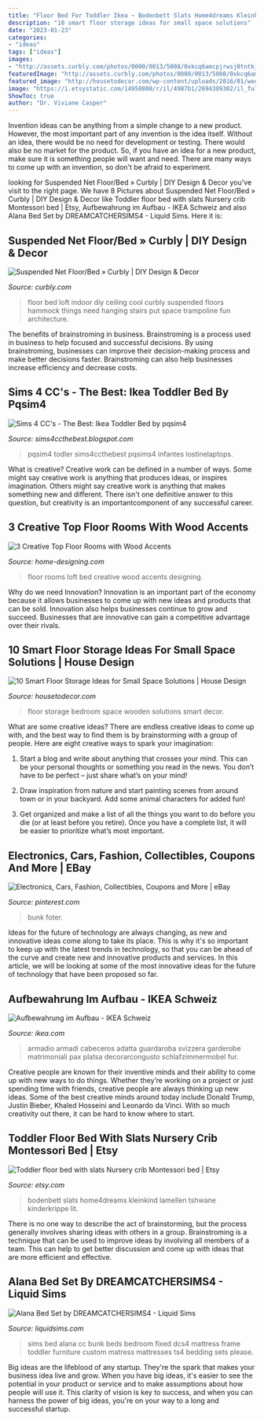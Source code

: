 ```yaml
---
title: "Floor Bed For Toddler Ikea ~ Bodenbett Slats Home4dreams Kleinkind Lamellen Tshwane Kinderkrippe Lit"
description: "10 smart floor storage ideas for small space solutions"
date: "2023-01-23"
categories:
- "ideas"
tags: ["ideas"]
images:
- "http://assets.curbly.com/photos/0000/0013/5008/0xkcq6amcpjrwsj0tntkjcibo1_400.jpg"
featuredImage: "http://assets.curbly.com/photos/0000/0013/5008/0xkcq6amcpjrwsj0tntkjcibo1_400.jpg"
featured_image: "http://housetodecor.com/wp-content/uploads/2016/01/wooden-floor-bedroom-storage-ideas.jpg"
image: "https://i.etsystatic.com/14950800/r/il/4987b1/2694309302/il_fullxfull.2694309302_e6eh.jpg"
ShowToc: true
author: "Dr. Viviane Casper"
---
```



Invention ideas can be anything from a simple change to a new product. However, the most important part of any invention is the idea itself. Without an idea, there would be no need for development or testing. There would also be no market for the product. So, if you have an idea for a new product, make sure it is something people will want and need. There are many ways to come up with an invention, so don't be afraid to experiment.

	

		
looking for Suspended Net Floor/Bed » Curbly | DIY Design &amp; Decor you've visit to the right page. We have 8 Pictures about Suspended Net Floor/Bed » Curbly | DIY Design &amp; Decor like Toddler floor bed with slats Nursery crib Montessori bed | Etsy, Aufbewahrung im Aufbau - IKEA Schweiz and also Alana Bed Set by DREAMCATCHERSIMS4 - Liquid Sims. Here it is:
		
    
## Suspended Net Floor/Bed » Curbly | DIY Design &amp; Decor

<img loading=lazy src="http://assets.curbly.com/photos/0000/0013/5008/0xkcq6amcpjrwsj0tntkjcibo1_400.jpg" onerror="this.onerror=null;this.src='https://tse4.mm.bing.net/th?id=OIP.pPnPgDRgcdA1XbrDk76nZwAAAA&amp;pid=15.1';" alt="Suspended Net Floor/Bed » Curbly | DIY Design &amp; Decor">

_Source: curbly.com_

>floor bed loft indoor diy ceiling cool curbly suspended floors hammock things need hanging stairs put space trampoline fun architecture. 

	

The benefits of brainstroming in business.
Brainstroming is a process used in business to help focused and successful decisions. By using brainstroming, businesses can improve their decision-making process and make better decisions faster. Brainstroming can also help businesses increase efficiency and decrease costs.

    
## Sims 4 CC&#039;s - The Best: Ikea Toddler Bed By Pqsim4

<img loading=lazy src="https://2.bp.blogspot.com/-ItOvDosqvPM/Wcif1f2ZryI/AAAAAAACBZA/LQZpi4hQmfgR9VULW1kpjjSabgS94R4GgCLcBGAs/s1600/Foto4.jpg" onerror="this.onerror=null;this.src='https://tse3.mm.bing.net/th?id=OIP.GnqB_HfoX3hjHQAKVfLq7AHaGR&amp;pid=15.1';" alt="Sims 4 CC&#039;s - The Best: Ikea Toddler Bed by pqsim4">

_Source: sims4ccthebest.blogspot.com_

>pqsim4 todler sims4ccthebest pqsims4 infantes lostinelaptops. 

	

What is creative?
Creative work can be defined in a number of ways. Some might say creative work is anything that produces ideas, or inspires imagination. Others might say creative work is anything that makes something new and different. There isn't one definitive answer to this question, but creativity is an importantcomponent of any successful career.

    
## 3 Creative Top Floor Rooms With Wood Accents

<img loading=lazy src="http://cdn.home-designing.com/wp-content/uploads/2015/02/stunning-loft-bed.jpg" onerror="this.onerror=null;this.src='https://tse1.mm.bing.net/th?id=OIP.Eu_gu75hy2LkiWybiSqLsAHaHa&amp;pid=15.1';" alt="3 Creative Top Floor Rooms with Wood Accents">

_Source: home-designing.com_

>floor rooms loft bed creative wood accents designing. 

	

Why do we need Innovation?
Innovation is an important part of the economy because it allows businesses to come up with new ideas and products that can be sold. Innovation also helps businesses continue to grow and succeed. Businesses that are innovative can gain a competitive advantage over their rivals.

    
## 10 Smart Floor Storage Ideas For Small Space Solutions | House Design

<img loading=lazy src="http://housetodecor.com/wp-content/uploads/2016/01/wooden-floor-bedroom-storage-ideas.jpg" onerror="this.onerror=null;this.src='https://tse3.mm.bing.net/th?id=OIP.Xviw-Wa9RjjgGypbk7PLrgHaLH&amp;pid=15.1';" alt="10 Smart Floor Storage Ideas for Small Space Solutions | House Design">

_Source: housetodecor.com_

>floor storage bedroom space wooden solutions smart decor. 

	

What are some creative ideas?
There are endless creative ideas to come up with, and the best way to find them is by brainstorming with a group of people. Here are eight creative ways to spark your imagination: 
1. Start a blog and write about anything that crosses your mind. This can be your personal thoughts or something you read in the news. You don’t have to be perfect – just share what’s on your mind!

2. Draw inspiration from nature and start painting scenes from around town or in your backyard. Add some animal characters for added fun!

3. Get organized and make a list of all the things you want to do before you die (or at least before you retire). Once you have a complete list, it will be easier to prioritize what’s most important.

    
## Electronics, Cars, Fashion, Collectibles, Coupons And More | EBay

<img loading=lazy src="https://i.pinimg.com/736x/0b/53/7f/0b537f75d5bd60ab8e9620810e215a2f--princess-canopy-princess-beds.jpg" onerror="this.onerror=null;this.src='https://tse2.mm.bing.net/th?id=OIP.C4AQrniOrJY1pBkESEyVzwHaHn&amp;pid=15.1';" alt="Electronics, Cars, Fashion, Collectibles, Coupons and More | eBay">

_Source: pinterest.com_

>bunk foter. 

	

Ideas for the future of technology are always changing, as new and innovative ideas come along to take its place. This is why it's so important to keep up with the latest trends in technology, so that you can be ahead of the curve and create new and innovative products and services. In this article, we will be looking at some of the most innovative ideas for the future of technology that have been proposed so far.

    
## Aufbewahrung Im Aufbau - IKEA Schweiz

<img loading=lazy src="https://www.ikea.com/images/ikea-platsa-kleiderschrank-in-weiss-mit-weissen-fonnes-und-s-eba111b8a7cc723c8e4505546ce3f9e3.jpg?f=xxxl" onerror="this.onerror=null;this.src='https://tse1.mm.bing.net/th?id=OIP.KApBlVBqFWW8xL97bY0dFgHaHa&amp;pid=15.1';" alt="Aufbewahrung im Aufbau - IKEA Schweiz">

_Source: ikea.com_

>armadio armadi cabeceros adatta guardaroba svizzera garderobe matrimoniali pax platsa decorarcongusto schlafzimmermobel fur. 

	

Creative people are known for their inventive minds and their ability to come up with new ways to do things. Whether they’re working on a project or just spending time with friends, creative people are always thinking up new ideas. Some of the best creative minds around today include Donald Trump, Justin Bieber, Khaled Hosseini and Leonardo da Vinci. With so much creativity out there, it can be hard to know where to start.

    
## Toddler Floor Bed With Slats Nursery Crib Montessori Bed | Etsy

<img loading=lazy src="https://i.etsystatic.com/14950800/r/il/4987b1/2694309302/il_fullxfull.2694309302_e6eh.jpg" onerror="this.onerror=null;this.src='https://tse3.mm.bing.net/th?id=OIP.EuuJb80JLlRul8UxkHKmMQHaJ4&amp;pid=15.1';" alt="Toddler floor bed with slats Nursery crib Montessori bed | Etsy">

_Source: etsy.com_

>bodenbett slats home4dreams kleinkind lamellen tshwane kinderkrippe lit. 

	

There is no one way to describe the act of brainstorming, but the process generally involves sharing ideas with others in a group. Brainstroming is a technique that can be used to improve ideas by involving all members of a team. This can help to get better discussion and come up with ideas that are more efficient and effective.

    
## Alana Bed Set By DREAMCATCHERSIMS4 - Liquid Sims

<img loading=lazy src="https://www.liquidsims.com/wp-content/uploads/2015/10/tumblr_nw0snmls6j1tc67lzo1_1280.png" onerror="this.onerror=null;this.src='https://tse2.mm.bing.net/th?id=OIP.UXlfUaaW6ccVQzDekSX2rgHaEK&amp;pid=15.1';" alt="Alana Bed Set by DREAMCATCHERSIMS4 - Liquid Sims">

_Source: liquidsims.com_

>sims bed alana cc bunk beds bedroom fixed dcs4 mattress frame toddler furniture custom matress mattresses ts4 bedding sets please. 

	

Big ideas are the lifeblood of any startup. They're the spark that makes your business idea live and grow. When you have big ideas, it's easier to see the potential in your product or service and to make assumptions about how people will use it. This clarity of vision is key to success, and when you can harness the power of big ideas, you're on your way to a long and successful startup.

